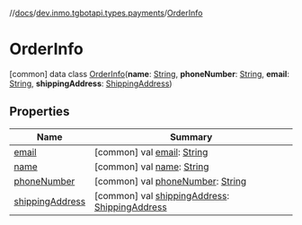 //[docs](../../../index.md)/[dev.inmo.tgbotapi.types.payments](../index.md)/[OrderInfo](index.md)



# OrderInfo  
 [common] data class [OrderInfo](index.md)(**name**: [String](https://kotlinlang.org/api/latest/jvm/stdlib/kotlin/-string/index.html), **phoneNumber**: [String](https://kotlinlang.org/api/latest/jvm/stdlib/kotlin/-string/index.html), **email**: [String](https://kotlinlang.org/api/latest/jvm/stdlib/kotlin/-string/index.html), **shippingAddress**: [ShippingAddress](../-shipping-address/index.md))   


## Properties  
  
|  Name |  Summary | 
|---|---|
| <a name="dev.inmo.tgbotapi.types.payments/OrderInfo/email/#/PointingToDeclaration/"></a>[email](email.md)| <a name="dev.inmo.tgbotapi.types.payments/OrderInfo/email/#/PointingToDeclaration/"></a> [common] val [email](email.md): [String](https://kotlinlang.org/api/latest/jvm/stdlib/kotlin/-string/index.html)   <br>|
| <a name="dev.inmo.tgbotapi.types.payments/OrderInfo/name/#/PointingToDeclaration/"></a>[name](name.md)| <a name="dev.inmo.tgbotapi.types.payments/OrderInfo/name/#/PointingToDeclaration/"></a> [common] val [name](name.md): [String](https://kotlinlang.org/api/latest/jvm/stdlib/kotlin/-string/index.html)   <br>|
| <a name="dev.inmo.tgbotapi.types.payments/OrderInfo/phoneNumber/#/PointingToDeclaration/"></a>[phoneNumber](phone-number.md)| <a name="dev.inmo.tgbotapi.types.payments/OrderInfo/phoneNumber/#/PointingToDeclaration/"></a> [common] val [phoneNumber](phone-number.md): [String](https://kotlinlang.org/api/latest/jvm/stdlib/kotlin/-string/index.html)   <br>|
| <a name="dev.inmo.tgbotapi.types.payments/OrderInfo/shippingAddress/#/PointingToDeclaration/"></a>[shippingAddress](shipping-address.md)| <a name="dev.inmo.tgbotapi.types.payments/OrderInfo/shippingAddress/#/PointingToDeclaration/"></a> [common] val [shippingAddress](shipping-address.md): [ShippingAddress](../-shipping-address/index.md)   <br>|

